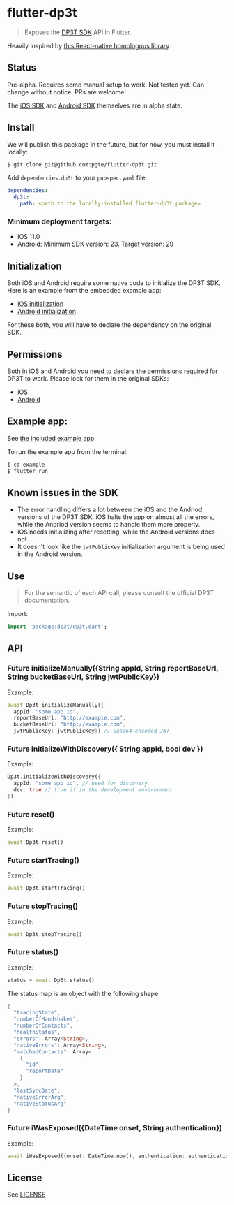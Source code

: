 # flutter-dp3t

> Exposes the [DP3T SDK](https://github.com/DP-3T/dp3t-sdk-ios) API in Flutter.

Heavily inspired by [this React-native homologous library](https://github.com/fmauquie/react-native-dp3t-sdk).

## Status

Pre-alpha. Requires some manual setup to work. Not tested yet. Can change without notice. PRs are welcome!

The [iOS SDK][ios sdk] and [Android SDK][android sdk] themselves are in alpha state.


## Install

We will publish this package in the future, but for now, you must install it locally:

```bash
$ git clone git@github.com:pgte/flutter-dp3t.git
```

Add `dependencies.dp3t` to your `pubspec.yaml` file:

```yaml
dependencies:
  dp3t:
    path: <path to the locally-installed flutter-dp3t package>
```

### Minimum deployment targets:

* iOS 11.0
* Android: Minimum SDK version: 23. Target version: 29


## Initialization

Both iOS and Android require some native code to initialize the DP3T SDK. Here is an example from the embedded example app:

* [iOS initialization](ios/Runner/AppDelegate.swift)
* [Android initialization](example/android/app/src/main/kotlin/me/pgte/dp3t_example/MainActivity.kt)

For these both, you will have to declare the dependency on the original SDK.

## Permissions

Both in iOS and Android you need to declare the permissions required for DP3T to work. Please look for them in the original SDKs:

* [iOS][ios sdk]
* [Android][android sdk]

## Example app:

See [the included example app](example).

To run the example app from the terminal:

```bash
$ cd example
$ flutter run
```

## Known issues in the SDK

* The error handling differs a lot between the iOS and the Andriod versions of the DP3T SDK. iOS halts the app on almost all the errors, while the Andriod version seems to handle them more properly.
* iOS needs initializing after resetting, while the Android versions does not.
* It doesn't look like the `jwtPublicKey` initialization argument is being used in the Android version.


## Use

> For the semantic of each API call, please consult the official DP3T documentation.

Import:


```dart
import 'package:dp3t/dp3t.dart';
```

## API


### Future<void> initializeManually({String appId, String reportBaseUrl, String bucketBaseUrl, String jwtPublicKey})

Example:

```dart
await Dp3t.initializeManually({
  appId: "some app id",
  reportBaseUrl: "http://example.com",
  bucketBaseUrl: "http://example.com",
  jwtPublicKey: jwtPublicKey}) // Base64-encoded JWT
```

### Future<void> initializeWithDiscovery({ String appId, bool dev })

Example:

```dart
Dp3t.initializeWithDiscovery({
  appId: "some app id", // used for discovery
  dev: true // true if in the development environment
})
```


### Future<void> reset()

Example:

```dart
await Dp3t.reset()
```


### Future<void> startTracing()

Example:

```dart
await Dp3t.startTracing()
```


### Future<void> stopTracing()

Example:

```dart
await Dp3t.stopTracing()
```

### Future<Map> status()

Example:

```dart
status = await Dp3t.status()
```

The status map is an object with the following shape:

```dart
{
  "tracingState",
  "numberOfHandshakes",
  "numberOfContacts",
  "healthStatus",
  "errors": Array<String>,
  "nativeErrors": Array<String>,
  "matchedContacts": Array<
    {
      "id",
      "reportDate"
    }
  >,
  "lastSyncDate",
  "nativeErrorArg",
  "nativeStatusArg"
}
```

### Future<void> iWasExposed({DateTime onset, String authentication})

Example:

```dart
await iWasExposed({onset: DateTime.now(), authentication: authenticationString })
```

## License

See [LICENSE](./LICENSE)

[ios sdk]: https://github.com/DP-3T/dp3t-sdk-ios
[android sdk]: https://github.com/DP-3T/dp3t-sdk-android
